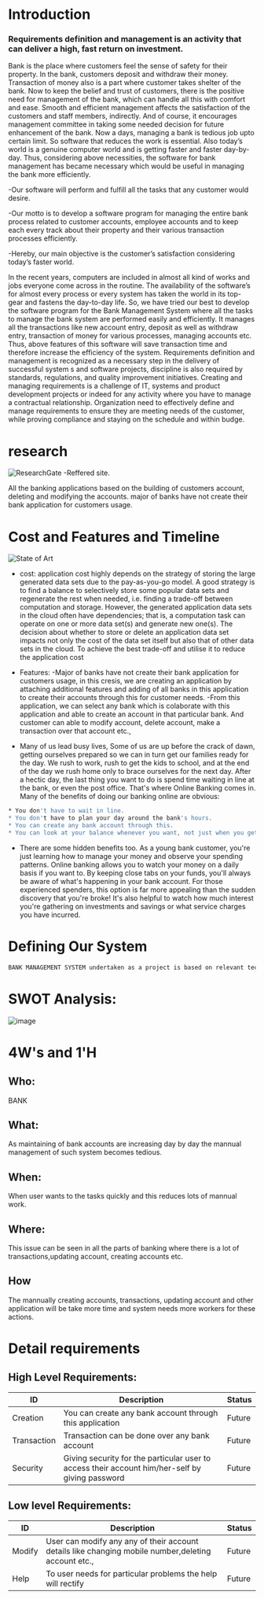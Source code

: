 # Introduction
### Requirements definition and management is an activity that can deliver a high, fast return on investment.

  Bank is the place where customers feel the sense of safety for their property. In the bank, customers deposit and withdraw their money. Transaction of money also is a part where customer takes shelter of the bank. Now to keep the belief and trust of customers, there is the positive need for management of the bank, which can handle all this with comfort and ease. Smooth and efficient management affects the satisfaction of the customers and staff members, indirectly. And of course, it encourages management committee in taking some needed decision for future enhancement of the bank. Now a days, managing a bank is tedious job upto certain limit. So software that reduces the work is essential. Also today’s world is a genuine computer world and is getting faster and faster day-by-day. Thus, considering above necessities, the software for bank management has became necessary which would be useful in managing the bank more efficiently.

-Our software will perform and fulfill all the tasks that any customer would desire.

-Our motto is to develop a software program for managing the entire bank process related to customer accounts, employee accounts and to keep each every track about their property and their various transaction processes efficiently.

-Hereby, our main objective is the customer’s satisfaction considering today’s faster world.

  In the recent years, computers are included in almost all kind of works and jobs everyone come across in the routine. The availability of the software’s for almost every process or every system has taken the world in its top-gear and fastens the day-to-day life. So, we have tried our best to develop the software program for the Bank Management System where all the tasks to manage the bank system are performed easily and efficiently. It manages all the transactions like new account entry, deposit as well as withdraw entry, transaction of money for various processes, managing accounts etc. Thus, above features of this software will save transaction time and therefore increase the efficiency of the system. Requirements definition and management is recognized as a necessary step in the delivery of successful system s and software projects, discipline is also required by standards, regulations, and quality improvement initiatives. Creating and managing requirements is a challenge of IT, systems and product development projects or indeed for any activity where you have to manage a contractual relationship. Organization need to effectively define and manage requirements to ensure they are meeting needs of the customer, while proving compliance and staying on the schedule and within budge.

# research
![ResearchGate](https://www.researchgate.net/publication/301293322_Bank_Account_Management_System) -Reffered site.

All the banking applications based on the building of customers account, deleting and modifying the accounts. major of banks have not create their bank application for customers usage.

# Cost and Features and Timeline
![State of Art](https://www.sciencedirect.com/topics/computer-science/application-cost)
* cost:
  application cost highly depends on the strategy of storing the large generated data sets due to the pay-as-you-go model. A good strategy is to find a balance to selectively store some popular data sets and regenerate the rest when needed, i.e. finding a trade-off between computation and storage. However, the generated application data sets in the cloud often have dependencies; that is, a computation task can operate on one or more data set(s) and generate new one(s). The decision about whether to store or delete an application data set impacts not only the cost of the data set itself but also that of other data sets in the cloud. To achieve the best trade-off and utilise it to reduce the application cost

* Features:
  -Major of banks have not create their bank application for customers usage, in this cresis, we are creating an application by attaching additional features and adding of all banks in this application to create their accounts through this for customer needs.
   -From this application, we can select any bank which is colaborate with this application and able to create an account in that particular bank. And customer can able to modify account, delete account, make a transaction over that account etc.,
 - Many of us lead busy lives, Some of us are up before the crack of dawn, getting ourselves
prepared so we can in turn get our families ready for the day. We rush to work, rush to get the
kids to school, and at the end of the day we rush home only to brace ourselves for the next
day. After a hectic day, the last thing you want to do is spend time waiting in line at the bank,
or even the post office. That's where Online Banking comes in. Many of the benefits of doing
our banking online are obvious:
```sh
* You don't have to wait in line.
* You don't have to plan your day around the bank's hours.
* You can create any bank account through this.
* You can look at your balance whenever you want, not just when you get a statement.
```
* There are some hidden benefits too. As a young bank customer, you're just learning how to
manage your money and observe your spending patterns.
 Online banking allows you to watch your money on a daily basis if you want to. By
keeping close tabs on your funds, you'll always be aware of what's happening in your
bank account.
  For those experienced spenders, this option is far more appealing than the sudden
discovery that you're broke!
 It's also helpful to watch how much interest you're gathering on investments and
savings or what service charges you have incurred.

# Defining Our System
```sh
BANK MANAGEMENT SYSTEM undertaken as a project is based on relevant technologies. The main aim of this project is to develop software for bank management system. This project is to develop software for bank management system. This project has been developed to carry out the processes easily and quickly, which is not possible with the manuals systems, which are overcome by this software. This project is developed using C language and. Hence it provides the complete solution for the current management system.
```
# SWOT Analysis:
![image](https://camo.githubusercontent.com/56eee1b2a203139e2104ae5bc92a97149f9e4a36f66feec7fb040f89483816ab/68747470733a2f2f6d69726f2e6d656469756d2e636f6d2f6d61782f313032342f312a485049356d666a75584a314d50722d676a5643694c512e706e67)

# 4W's and 1'H
## Who:
BANK
## What:
As maintaining of bank accounts are increasing day by day the mannual management of such system becomes tedious.
## When:
When user wants to  the tasks quickly and this reduces lots of mannual work.
## Where:
This issue can be seen in all the parts of banking where there is a lot of transactions,updating account, creating accounts etc.
## How
The mannually creating accounts, transactions, updating account and other application will be take more time and system needs more workers for these actions.

# Detail requirements
## High Level Requirements:

| ID | Description | Status |
| ------ | ------ | ------ |
| Creation | You can create any bank account through this application | Future |
| Transaction | Transaction can be done over any bank account | Future |
| Security | Giving security for the particular user to access their account him/her-self by giving password | Future |
## Low level Requirements:

| ID | Description | Status |
| ------ | ------ | ------ |
| Modify | User can modify any any of their account details like changing mobile number,deleting account etc., | Future |
 | Help | To user needs for particular problems the help will rectify | Future |

